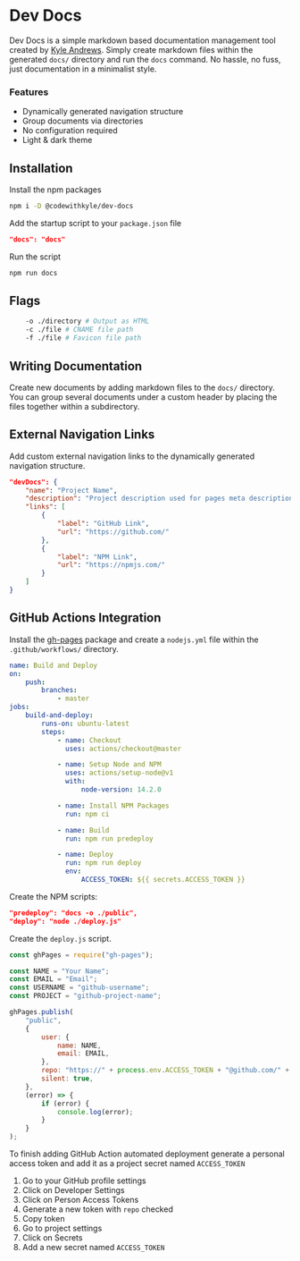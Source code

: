 # Dev Docs

Dev Docs is a simple markdown based documentation management tool created by [Kyle Andrews](https://kyleandrews.dev/). Simply create markdown files within the generated `docs/` directory and run the `docs` command. No hassle, no fuss, just documentation in a minimalist style.

### Features

-   Dynamically generated navigation structure
-   Group documents via directories
-   No configuration required
-   Light & dark theme

## Installation

Install the npm packages

```sh
npm i -D @codewithkyle/dev-docs
```

Add the startup script to your `package.json` file

```json
"docs": "docs"
```

Run the script

```sh
npm run docs
```

## Flags

```sh
    -o ./directory # Output as HTML
    -c ./file # CNAME file path
    -f ./file # Favicon file path
```

## Writing Documentation

Create new documents by adding markdown files to the `docs/` directory. You can group several documents under a custom header by placing the files together within a subdirectory.

## External Navigation Links

Add custom external navigation links to the dynamically generated navigation structure.

```json
"devDocs": {
    "name": "Project Name",
    "description": "Project description used for pages meta description element",
    "links": [
        {
            "label": "GitHub Link",
            "url": "https://github.com/"
        },
        {
            "label": "NPM Link",
            "url": "https://npmjs.com/"
        }
    ]
}
```

## GitHub Actions Integration

Install the [gh-pages](https://www.npmjs.com/package/gh-pages) package and create a `nodejs.yml` file within the `.github/workflows/` directory.

```yml
name: Build and Deploy
on:
    push:
        branches:
            - master
jobs:
    build-and-deploy:
        runs-on: ubuntu-latest
        steps:
            - name: Checkout
              uses: actions/checkout@master

            - name: Setup Node and NPM
              uses: actions/setup-node@v1
              with:
                  node-version: 14.2.0

            - name: Install NPM Packages
              run: npm ci

            - name: Build
              run: npm run predeploy

            - name: Deploy
              run: npm run deploy
              env:
                  ACCESS_TOKEN: ${{ secrets.ACCESS_TOKEN }}
```

Create the NPM scripts:

```json
"predeploy": "docs -o ./public",
"deploy": "node ./deploy.js"
```

Create the `deploy.js` script.

```javascript
const ghPages = require("gh-pages");

const NAME = "Your Name";
const EMAIL = "Email";
const USERNAME = "github-username";
const PROJECT = "github-project-name";

ghPages.publish(
    "public",
    {
        user: {
            name: NAME,
            email: EMAIL,
        },
        repo: "https://" + process.env.ACCESS_TOKEN + "@github.com/" + USERNAME + "/" + PROJECT + ".git",
        silent: true,
    },
    (error) => {
        if (error) {
            console.log(error);
        }
    }
);
```

To finish adding GitHub Action automated deployment generate a personal access token and add it as a project secret named `ACCESS_TOKEN`

1. Go to your GitHub profile settings
1. Click on Developer Settings
1. Click on Person Access Tokens
1. Generate a new token with `repo` checked
1. Copy token
1. Go to project settings
1. Click on Secrets
1. Add a new secret named `ACCESS_TOKEN`
